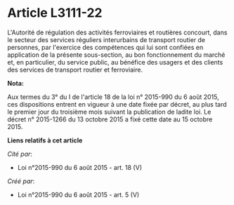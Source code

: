 # Article L3111-22

L'Autorité de régulation des activités ferroviaires et routières concourt, dans le secteur des services réguliers
interurbains de transport routier de personnes, par l'exercice des compétences qui lui sont confiées en application de la
présente sous-section, au bon fonctionnement du marché et, en particulier, du service public, au bénéfice des usagers et des
clients des services de transport routier et ferroviaire.

**Nota:**

Aux termes du 3° du I de l'article 18 de la loi n° 2015-990 du 6 août 2015, ces dispositions entrent en vigueur à une date
fixée par décret, au plus tard le premier jour du troisième mois suivant la publication de ladite loi. Le décret n° 2015-1266
du 13 octobre 2015 a fixé cette date au 15 octobre 2015.

**Liens relatifs à cet article**

_Cité par_:

  - Loi n°2015-990 du 6 août 2015 - art. 18 (V)

_Créé par_:

  - Loi n°2015-990 du 6 août 2015 - art. 5 (V)
